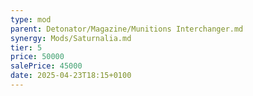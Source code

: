 ```yaml
---
type: mod
parent: Detonator/Magazine/Munitions Interchanger.md
synergy: Mods/Saturnalia.md
tier: 5
price: 50000
salePrice: 45000
date: 2025-04-23T18:15+0100
---
```


